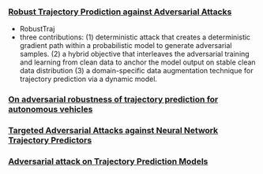 ### [Robust Trajectory Prodiction against Adversarial Attacks](https://arxiv.org/pdf/2208.00094.pdf)
- RobustTraj
- three contributions: (1) deterministic attack that creates a deterministic gradient path within a probabilistic model to generate adversarial samples. (2) a hybrid objective that interleaves the adversarial training and learning from
clean data to anchor the model output on stable clean data distribution (3) a domain-specific data augmentation
technique for trajectory prediction via a dynamic model.

### [On adversarial robustness of trajectory prediction for autonomous vehicles](https://arxiv.org/pdf/2201.05057.pdf)

### [Targeted Adversarial Attacks against Neural Network Trajectory Predictors](https://openscholarship.wustl.edu/cgi/viewcontent.cgi?article=1905&context=eng_etds)

### [Adversarial attack on Trajectory Prediction Models](https://www.epfl.ch/labs/vita/research/prediction/analyzing-and-robustifying-trajectory-rediction-models/)
